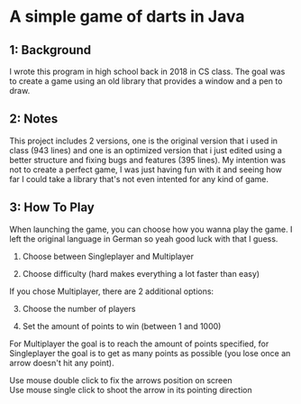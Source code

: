 # A simple game of darts in Java


## 1: Background

I wrote this program in high school back in 2018 in CS class. The goal was to create a game using an old library that provides a window and a pen to draw. 

## 2: Notes

This project includes 2 versions, one is the original version that i used in class (943 lines) and one is an optimized version that i just edited using a better structure and fixing bugs and features (395 lines). My intention was not to create a perfect 
game, I was just having fun with it and seeing how far I could take a library that's not even intented for any kind of game.

## 3: How To Play

When launching the game, you can choose how you wanna play the game. I left the original language in German so yeah good luck with that I guess.

1. Choose between Singleplayer and Multiplayer

2. Choose difficulty (hard makes everything a lot faster than easy)




If you chose Multiplayer, there are 2 additional options:




3. Choose the number of players

4. Set the amount of points to win (between 1 and 1000)

For Multiplayer the goal is to reach the amount of points specified, for Singleplayer the goal is to get as many points as possible (you lose once an arrow doesn't
hit any point).

Use mouse double click to fix the arrows position on screen  
Use mouse single click to shoot the arrow in its pointing direction
